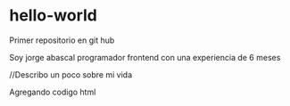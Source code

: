 # hello-world
Primer repositorio en git hub

Soy jorge abascal programador frontend con una experiencia de 6 meses

//Describo un poco sobre mi vida


<html>

<body>
  <P>Agregando codigo html</P>
</body>
</html>
